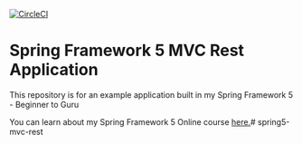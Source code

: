 [![CircleCI](https://circleci.com/gh/springframeworkguru/spring5-mvc-rest.svg?style=svg)](https://circleci.com/gh/springframeworkguru/spring5-mvc-rest)
# Spring Framework 5 MVC Rest Application

This repository is for an example application built in my Spring Framework 5 - Beginner to Guru

You can learn about my Spring Framework 5 Online course [here.](http://courses.springframework.guru/p/spring-framework-5-begginer-to-guru/?product_id=363173)# spring5-mvc-rest
